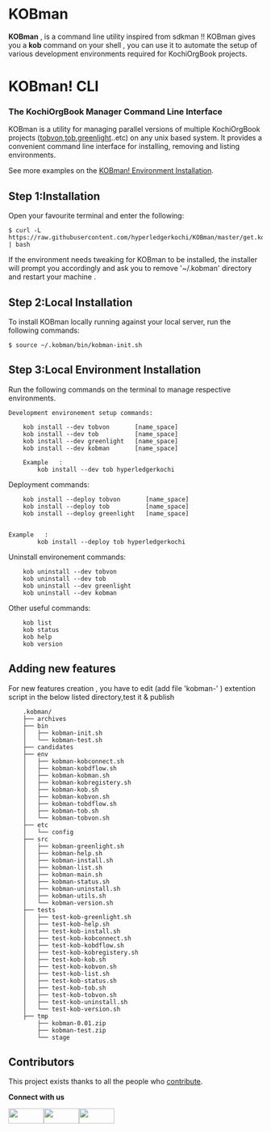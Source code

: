 # KOBman

**KOBman** , is a command line utility inspired from sdkman !! 
KOBman gives you a **kob** command on your shell , you can use it to automate the setup of various development environments required for KochiOrgBook projects.



# KOBman! CLI
### The KochiOrgBook Manager Command Line Interface<!--Text-->

<!--Text-->

<!--
<!--[![Build Status](https://travis-ci.org/kobman/kobman-cli.svg?branch=master)](https://travis-ci.org/kobman/kobman-cli)
[![Latest Version](https://api.bintray.com/packages/kobman/generic/kobman-cli/images/download.svg) ](https://bintray.com/kobman/generic/kobman-cli/_latestVersion)
[![Backers on Open Collective](https://opencollective.com/kobman/backers/badge.svg)](#backers) 
[![Sponsors on Open Collective](https://opencollective.com/kobman/sponsors/badge.svg)](#sponsors)
[![Slack](https://slack.kobman.io/badge.svg)](https://slack.kobman.io)
-->


KOBman is a utility for managing parallel versions of multiple KochiOrgBook projects ([tobvon](https://github.com/EtricKombat/KOBman/blob/master/docs/VON_Setting_up.md),[tob](https://github.com/EtricKombat/KOBman/blob/master/docs/TheOrgBook%20Setup%20.md),[greenlight](https://github.com/EtricKombat/KOBman/blob/master/docs/GREENLIGHT.md)..etc) on any unix based system. It provides a convenient command line interface for installing, removing and listing environments.

See more examples on the [KOBman! Environment Installation](https://github.com/EtricKombat/KOBman/blob/master/docs/Environment%20Installation.md).

## Step 1:Installation

Open your favourite terminal and enter the following:

    $ curl -L https://raw.githubusercontent.com/hyperledgerkochi/KOBman/master/get.kobman.io | bash

If the environment needs tweaking for KOBman to be installed, the installer will prompt you accordingly and ask you to remove '~/.kobman' directory and restart your machine .


## Step 2:Local Installation

To install KOBman locally running against your local server, run the following commands:

	
	$ source ~/.kobman/bin/kobman-init.sh



## Step 3:Local Environment Installation

Run the following commands on the terminal to manage respective environments.
	
	Development environement setup commands:
       
        kob install --dev tobvon       [name_space]       
        kob install --dev tob          [name_space]
        kob install --dev greenlight   [name_space]
        kob install --dev kobman       [name_space]
	
        Example   :
            kob install --dev tob hyperledgerkochi
        
Deployment commands:
        
        kob install --deploy tobvon       [name_space]       
        kob install --deploy tob          [name_space]
        kob install --deploy greenlight   [name_space]
      
	 
	Example   :
            kob install --deploy tob hyperledgerkochi
Uninstall environement  commands:
       
        kob uninstall --dev tobvon             
        kob uninstall --dev tob         
        kob uninstall --dev greenlight
        kob uninstall --dev kobman
       
            
        
Other useful commands:        
               
        kob list
        kob status        
        kob help     
        kob version     
         

## Adding new features

For new features creation , you have to edit (add file 'kobman-\' ) extention script in the below listed directory,test it & publish

        .kobman/
        ├── archives
        ├── bin
        │   ├── kobman-init.sh
        │   └── kobman-test.sh
        ├── candidates
        ├── env
        │   ├── kobman-kobconnect.sh
        │   ├── kobman-kobdflow.sh
        │   ├── kobman-kobman.sh
        │   ├── kobman-kobregistery.sh
        │   ├── kobman-kob.sh
        │   ├── kobman-kobvon.sh
        │   ├── kobman-tobdflow.sh
        │   ├── kobman-tob.sh
        │   └── kobman-tobvon.sh
        ├── etc
        │   └── config
        ├── src
        │   ├── kobman-greenlight.sh
        │   ├── kobman-help.sh
        │   ├── kobman-install.sh
        │   ├── kobman-list.sh
        │   ├── kobman-main.sh
        │   ├── kobman-status.sh
        │   ├── kobman-uninstall.sh
        │   ├── kobman-utils.sh
        │   └── kobman-version.sh
        ├── tests
        │   ├── test-kob-greenlight.sh
        │   ├── test-kob-help.sh
        │   ├── test-kob-install.sh
        │   ├── test-kob-kobconnect.sh
        │   ├── test-kob-kobdflow.sh
        │   ├── test-kob-kobregistery.sh
        │   ├── test-kob-kob.sh
        │   ├── test-kob-kobvon.sh
        │   ├── test-kob-list.sh
        │   ├── test-kob-status.sh
        │   ├── test-kob-tob.sh
        │   ├── test-kob-tobvon.sh
        │   ├── test-kob-uninstall.sh
        │   └── test-kob-version.sh
        ├── tmp
            ├── kobman-0.01.zip
            ├── kobman-test.zip
            └── stage



## Contributors

This project exists thanks to all the people who  [contribute](https://github.com/EtricKombat/KOBman/blob/master/docs/How%20to%20contribute%20to%20this%20project.md).




**Connect with us**

<a href="https://chat.whatsapp.com/El6d3aAc6pYLEDEdQPVABY"><img src="https://www.freepnglogos.com/uploads/whatsapp-logo-image-15.png" height="30" width="70"/></a><a href="https://slack.com/signin"><img src="https://www.b2bnn.com/wp-content/uploads/2019/01/Screen-Shot-2019-01-17-at-2.29.34-PM.png" height="30" width="70"/></a><a href="https://www.meetup.com/Kochi-Blockchain-Meetup/events/"><img src="https://logodix.com/logo/2173878.png" height="30" width="70"/></a> 

